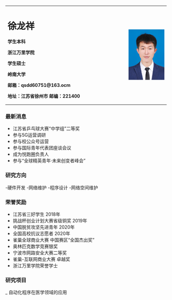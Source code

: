 
<table border="0">
  <tr>
    <td width="75%">
      <h1>徐龙祥</h1>
      <p><b>学生本科</b></p>
      <p><b>浙江万里学院</b></p>
      <p><b>学生硕士</b></p>
      <p><b>岭南大学</b></p>
      <p><b>邮箱：qsdd60751@163.ocm</b></p>
      <p><b>地址：江苏省徐州市
邮编：221400</b></p>
    </td>
    <td width="25%">
      <img src="/zhengjianzhao.jpg" width="100%">      
    </td>
  </tr>
</table>


### 最新消息
- 江苏省乒乓球大赛“中学组”二等奖
- 参与5G运营调研
- 参与校公众号运营
- 参与国际青年代表团座谈会议
- 成为悦跑圈负责人
- 参与“全球精英青年·未来创变者峰会”


### 研究方向
-硬件开发
-网络维护
-程序设计
-网络空间维护

### 荣誉奖励
- 江苏省三好学生   2018年
- 挑战杯创业计划大赛省级铜奖 2019年
- 中国脱贫攻坚先进青年 2020年
- 全国高校抗议志愿者 2020年
- 雀巢全球商业大赛 中国赛区“全国杰出奖”
- 奥林匹克数学竞赛银奖
- 宁波市网路安全大赛二等奖
- 雀巢-互联网商业大赛 卓越奖
- 浙江万里学院荣誉学士


### 研究项目
_ 自动化程序在医学领域的应用
